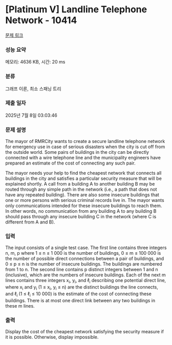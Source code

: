 # [Platinum V] Landline Telephone Network - 10414 

[문제 링크](https://www.acmicpc.net/problem/10414) 

### 성능 요약

메모리: 4636 KB, 시간: 20 ms

### 분류

그래프 이론, 최소 스패닝 트리

### 제출 일자

2025년 7월 8일 03:03:46

### 문제 설명

<p>The mayor of RMRCity wants to create a secure landline telephone network for emergency use in case of serious disasters when the city is cut off from the outside world. Some pairs of buildings in the city can be directly connected with a wire telephone line and the municipality engineers have prepared an estimate of the cost of connecting any such pair.</p>

<p>The mayor needs your help to find the cheapest network that connects all buildings in the city and satisfies a particular security measure that will be explained shortly. A call from a building A to another building B may be routed through any simple path in the network (i.e., a path that does not have any repeated building). There are also some insecure buildings that one or more persons with serious criminal records live in. The mayor wants only communications intended for these insecure buildings to reach them. In other words, no communication from any building A to any building B should pass through any insecure building C in the network (where C is different from A and B).</p>

### 입력 

 <p>The input consists of a single test case. The first line contains three integers n, m, p where 1 ≤ n ≤ 1 000 is the number of buildings, 0 ≤ m ≤ 100 000 is the number of possible direct connections between a pair of buildings, and 0 ≤ p ≤ n is the number of insecure buildings. The buildings are numbered from 1 to n. The second line contains p distinct integers between 1 and n (inclusive), which are the numbers of insecure buildings. Each of the next m lines contains three integers x<sub>i</sub>, y<sub>i</sub>, and ℓ<sub>i</sub> describing one potential direct line, where x<sub>i</sub> and y<sub>i</sub> (1 ≤ x<sub>i</sub>, y<sub>i</sub> ≤ n) are the distinct buildings the line connects, and ℓ<sub>i</sub> (1 ≤ ℓ<sub>i</sub> ≤ 10 000) is the estimate of the cost of connecting these buildings. There is at most one direct link between any two buildings in these m lines.</p>

### 출력 

 <p>Display the cost of the cheapest network satisfying the security measure if it is possible. Otherwise, display impossible.</p>

